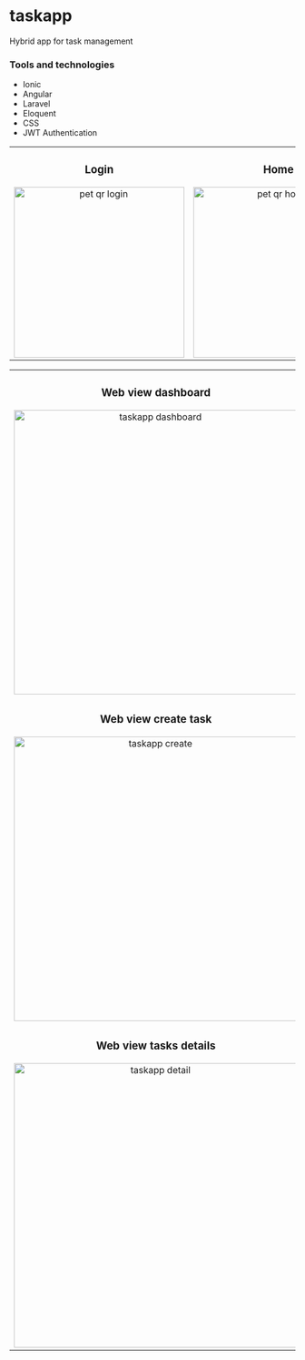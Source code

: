 # taskapp
Hybrid app for task management
<h3 align="left">Tools and technologies</h3>
<ul>
  <li>Ionic</li>
  <li>Angular</li>
  <li>Laravel</li>
  <li>Eloquent</li>
  <li>CSS</li>
  <li>JWT Authentication</li>
</ul>
<table>
<tr>
  <td width="33%">
<h3 align="center">Login</h3>
<div align="center">
<img src="https://i.imgur.com/AD34000.jpeg" width="300" alt="pet qr login"> 
  


</div>
                                                                                      
</td>

<td width="33%">
<h3 align="center">Home</h3>
<div align="center">
<img src="https://i.imgur.com/EvPOqgN.jpeg" width="300" alt="pet qr home"> 
  


</div>
                                                                                      
</td>

<td width="33%">
<h3 align="center">Task completed detail</h3>
<div align="center">                                       
<img src="https://i.imgur.com/sF1dJBS.jpeg" width="300" alt="pet qr map">
<br>


</div>  
</tr>
</table> 

<table>
<tr>
  <td>
<h3 align="center">Web view dashboard</h3>
<div align="center">
<img src="https://imgur.com/a/NRtAoSx.png" width="500" alt="taskapp dashboard"> 
</div>                                                                                     
</td>
</tr>

  <tr>
  <td>
<h3 align="center">Web view create task</h3>
<div align="center">
<img src="https://imgur.com/a/COHHa4K.png" width="500" alt="taskapp create"> 
</div>                                                                                     
</td>
</tr>

<tr>
  <td>
<h3 align="center">Web view tasks details</h3>
<div align="center">
<img src="https://i.imgur.com/fj4mEoV.png" width="500" alt="taskapp detail"> 
</div>                                                                                     
</td>
</tr>
</table> 
